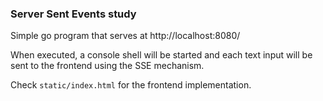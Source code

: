 ### Server Sent Events study

Simple go program that serves at http://localhost:8080/

When executed, a console shell will be started and each text input will be sent
to the frontend using the SSE mechanism.

Check ```static/index.html``` for the frontend implementation.

